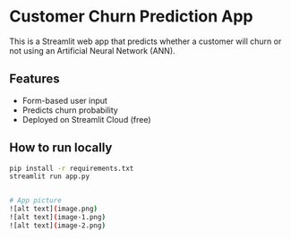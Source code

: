 # Customer Churn Prediction App

This is a Streamlit web app that predicts whether a customer will churn or not using an Artificial Neural Network (ANN).

## Features
- Form-based user input
- Predicts churn probability
- Deployed on Streamlit Cloud (free)

## How to run locally
```bash
pip install -r requirements.txt
streamlit run app.py


# App picture
![alt text](image.png)
![alt text](image-1.png)
![alt text](image-2.png)

